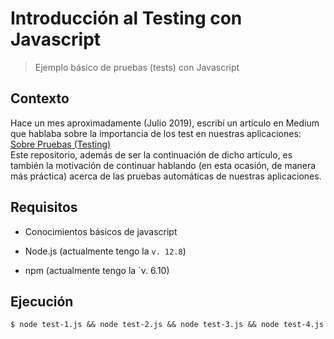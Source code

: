 # Introducción al Testing con Javascript

> Ejemplo básico de pruebas (tests) con Javascript

## Contexto
Hace un mes aproximadamente (Julio 2019), escribí un artículo en Medium que hablaba sobre la importancia de los test en nuestras aplicaciones: [Sobre Pruebas (Testing)](https://medium.com/@baumannsito/about-testing-304fac4034c3)  
Este repositorio, además de ser la continuación de dicho artículo, es también la motivación de continuar hablando (en esta ocasión, de manera más práctica) acerca de las pruebas automáticas de nuestras aplicaciones. 

## Requisitos
- Conocimientos básicos de javascript 


- Node.js (actualmente tengo la `v. 12.8`)
- npm (actualmente tengo la `v. 6.10)

## Ejecución

`$ node test-1.js && node test-2.js && node test-3.js && node test-4.js`